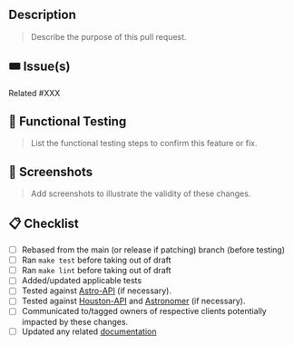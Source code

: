 ## Description

> Describe the purpose of this pull request.

## 🎟 Issue(s)

Related #XXX

## 🧪 Functional Testing

> List the functional testing steps to confirm this feature or fix.

## 📸 Screenshots

> Add screenshots to illustrate the validity of these changes.

## 📋 Checklist

- [ ] Rebased from the main (or release if patching) branch (before testing)
- [ ] Ran `make test` before taking out of draft
- [ ] Ran `make lint` before taking out of draft
- [ ] Added/updated applicable tests
- [ ] Tested against [Astro-API](https://github.com/astronomer/astro/) (if necessary).
- [ ] Tested against [Houston-API](https://github.com/astronomer/houston-api/) and [Astronomer](https://github.com/astronomer/astronomer/) (if necessary).
- [ ] Communicated to/tagged owners of respective clients potentially impacted by these changes.
- [ ] Updated any related [documentation](https://github.com/astronomer/docs/)
